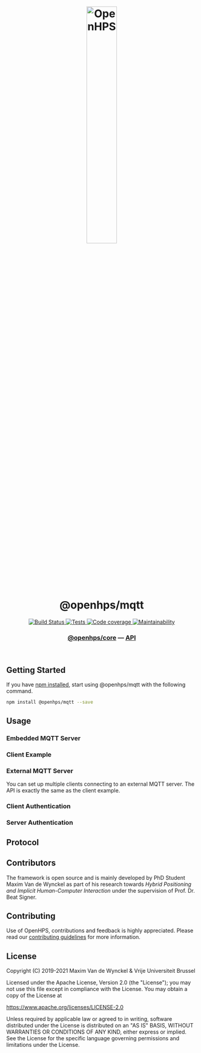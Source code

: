 <h1 align="center">
  <img alt="OpenHPS" src="https://openhps.org/images/logo_text-512.png" width="40%" /><br />
  @openhps/mqtt
</h1>
<p align="center">
    <a href="https://ci.mvdw-software.com/job/openhps-mqtt/" target="_blank">
        <img alt="Build Status" src="https://ci.mvdw-software.com/job/openhps-mqtt/job/dev/badge/icon">
    </a>
    <a href="https://ci.mvdw-software.com/view/OpenHPS/job/openhps-mqtt/job/dev/lastCompletedBuild/testReport" target="_blank">
        <img alt="Tests" src="https://img.shields.io/jenkins/tests?compact_message&jobUrl=https%3A%2F%2Fci.mvdw-software.com%2Fview%2FOpenHPS%2Fjob%2Fopenhps-mqtt%2Fjob%2Fdev">
    </a>
    <a href="https://ci.mvdw-software.com/view/OpenHPS/job/openhps-mqtt/job/dev/lastCompletedBuild/cobertura/" target="_blank">
        <img alt="Code coverage" src="https://img.shields.io/jenkins/coverage/cobertura?jobUrl=https%3A%2F%2Fci.mvdw-software.com%2Fview%2FOpenHPS%2Fjob%2Fopenhps-mqtt%2Fjob%2Fdev%2F">
    </a>
    <a href="https://codeclimate.com/github/OpenHPS/openhps-mqtt/" target="_blank">
        <img alt="Maintainability" src="https://img.shields.io/codeclimate/maintainability/OpenHPS/openhps-mqtt">
    </a>
</p>

<h3 align="center">
    <a href="https://github.com/OpenHPS/openhps-core">@openhps/core</a> &mdash; <a href="https://openhps.org/docs/mqtt">API</a>
</h3>

<br />

## Getting Started
If you have [npm installed](https://www.npmjs.com/get-npm), start using @openhps/mqtt with the following command.
```bash
npm install @openhps/mqtt --save
```

## Usage

### Embedded MQTT Server

### Client Example

### External MQTT Server
You can set up multiple clients connecting to an external MQTT server.
The API is exactly the same as the client example.

### Client Authentication

### Server Authentication

## Protocol


## Contributors
The framework is open source and is mainly developed by PhD Student Maxim Van de Wynckel as part of his research towards *Hybrid Positioning and Implicit Human-Computer Interaction* under the supervision of Prof. Dr. Beat Signer.

## Contributing
Use of OpenHPS, contributions and feedback is highly appreciated. Please read our [contributing guidelines](CONTRIBUTING.md) for more information.

## License
Copyright (C) 2019-2021 Maxim Van de Wynckel & Vrije Universiteit Brussel

Licensed under the Apache License, Version 2.0 (the "License"); you may not use this file except in compliance with the License. You may obtain a copy of the License at

https://www.apache.org/licenses/LICENSE-2.0

Unless required by applicable law or agreed to in writing, software distributed under the License is distributed on an "AS IS" BASIS, WITHOUT WARRANTIES OR CONDITIONS OF ANY KIND, either express or implied. See the License for the specific language governing permissions and limitations under the License.